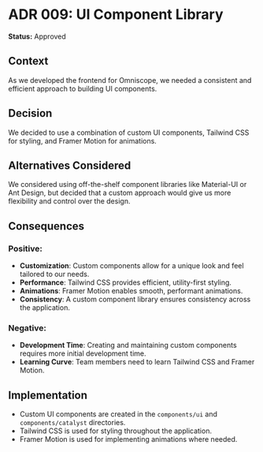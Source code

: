 # ADR 009: UI Component Library

**Status:** Approved

## Context
As we developed the frontend for Omniscope, we needed a consistent and efficient approach to building UI components.

## Decision
We decided to use a combination of custom UI components, Tailwind CSS for styling, and Framer Motion for animations.

## Alternatives Considered
We considered using off-the-shelf component libraries like Material-UI or Ant Design, but decided that a custom approach would give us more flexibility and control over the design.

## Consequences
### Positive:
- **Customization**: Custom components allow for a unique look and feel tailored to our needs.
- **Performance**: Tailwind CSS provides efficient, utility-first styling.
- **Animations**: Framer Motion enables smooth, performant animations.
- **Consistency**: A custom component library ensures consistency across the application.

### Negative:
- **Development Time**: Creating and maintaining custom components requires more initial development time.
- **Learning Curve**: Team members need to learn Tailwind CSS and Framer Motion.

## Implementation
- Custom UI components are created in the `components/ui` and `components/catalyst` directories.
- Tailwind CSS is used for styling throughout the application.
- Framer Motion is used for implementing animations where needed.
